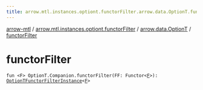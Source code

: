 ```yaml
---
title: arrow.mtl.instances.optiont.functorFilter.arrow.data.OptionT.functorFilter - arrow-mtl
---
```


[arrow-mtl](../../index.html) / [arrow.mtl.instances.optiont.functorFilter](../index.html) / [arrow.data.OptionT](index.html) / [functorFilter](./functor-filter.html)

# functorFilter

`fun <F> OptionT.Companion.functorFilter(FF: Functor<`[`F`](functor-filter.html#F)`>): `[`OptionTFunctorFilterInstance`](../../arrow.mtl.instances/-option-t-functor-filter-instance/index.html)`<`[`F`](functor-filter.html#F)`>`